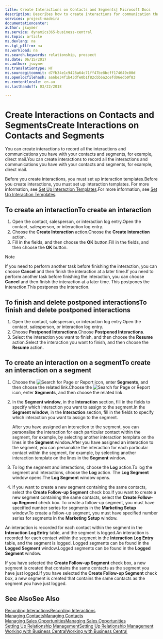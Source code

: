 ```yaml
---
title: Create Interactions on Contacts and Segments| Microsoft Docs
description: Describes how to create interactions for communication that you have with your contacts and segments in Business Central, for example, direct mail.
services: project-madeira
documentationcenter: 
author: jswymer
ms.service: dynamics365-business-central
ms.topic: article
ms.devlang: na
ms.tgt_pltfrm: na
ms.workload: na
ms.search.keywords: relationship, prospect
ms.date: 06/15/2017
ms.author: jswymer
ms.translationtype: HT
ms.sourcegitcommit: d7fb34e1c9428a64c71ff47be8bcff174649c00d
ms.openlocfilehash: aa6be34f1b43dfe0b1f82cbb6a2cefd06edb0f83
ms.contentlocale: en-au
ms.lasthandoff: 03/22/2018

---
```

# <a name="create-interactions-on-contacts-and-segments"></a><span data-ttu-id="c4ea9-103">Create Interactions on Contacts and Segments</span><span class="sxs-lookup"><span data-stu-id="c4ea9-103">Create Interactions on Contacts and Segments</span></span>
<span data-ttu-id="c4ea9-104">You can create interactions to record all the interactions and communications you have with your contacts and segments, for example, direct mail.</span><span class="sxs-lookup"><span data-stu-id="c4ea9-104">You can create interactions to record all the interactions and communications you have with your contacts and segments, for example, direct mail.</span></span>

<span data-ttu-id="c4ea9-105">Before you create interactions, you must set up interaction templates.</span><span class="sxs-lookup"><span data-stu-id="c4ea9-105">Before you create interactions, you must set up interaction templates.</span></span> <span data-ttu-id="c4ea9-106">For more information, see  [Set Up Interaction Templates](marketing-interactions.md).</span><span class="sxs-lookup"><span data-stu-id="c4ea9-106">For more information, see  [Set Up Interaction Templates](marketing-interactions.md).</span></span>

## <a name="to-create-an-interaction"></a><span data-ttu-id="c4ea9-107">To create an interaction</span><span class="sxs-lookup"><span data-stu-id="c4ea9-107">To create an interaction</span></span>
1. <span data-ttu-id="c4ea9-108">Open the contact, salesperson, or interaction log entry.</span><span class="sxs-lookup"><span data-stu-id="c4ea9-108">Open the contact, salesperson, or interaction log entry.</span></span>
2. <span data-ttu-id="c4ea9-109">Choose the **Create Interaction** action.</span><span class="sxs-lookup"><span data-stu-id="c4ea9-109">Choose the **Create Interaction** action.</span></span>
3. <span data-ttu-id="c4ea9-110">Fill in the fields, and then choose the **OK** button.</span><span class="sxs-lookup"><span data-stu-id="c4ea9-110">Fill in the fields, and then choose the **OK** button.</span></span>

> [!NOTE]  
>   <span data-ttu-id="c4ea9-111">If you need to perform another task before finishing the interaction, you can choose **Cancel** and then finish the interaction at a later time.</span><span class="sxs-lookup"><span data-stu-id="c4ea9-111">If you need to perform another task before finishing the interaction, you can choose **Cancel** and then finish the interaction at a later time.</span></span> <span data-ttu-id="c4ea9-112">This postpones the interaction.</span><span class="sxs-lookup"><span data-stu-id="c4ea9-112">This postpones the interaction.</span></span>

## <a name="to-finish-and-delete-postponed-interactions"></a><span data-ttu-id="c4ea9-113">To finish and delete postponed interactions</span><span class="sxs-lookup"><span data-stu-id="c4ea9-113">To finish and delete postponed interactions</span></span>
1. <span data-ttu-id="c4ea9-114">Open the contact, salesperson, or interaction log entry.</span><span class="sxs-lookup"><span data-stu-id="c4ea9-114">Open the contact, salesperson, or interaction log entry.</span></span>
2. <span data-ttu-id="c4ea9-115">Choose **Postponed Interactions**.</span><span class="sxs-lookup"><span data-stu-id="c4ea9-115">Choose **Postponed Interactions**.</span></span>
3. <span data-ttu-id="c4ea9-116">Select the interaction you want to finish, and then choose the **Resume** action.</span><span class="sxs-lookup"><span data-stu-id="c4ea9-116">Select the interaction you want to finish, and then choose the **Resume** action.</span></span>

## <a name="to-create-an-interaction-on-a-segment"></a><span data-ttu-id="c4ea9-117">To create an interaction on a segment</span><span class="sxs-lookup"><span data-stu-id="c4ea9-117">To create an interaction on a segment</span></span>
1. <span data-ttu-id="c4ea9-118">Choose the ![Search for Page or Report](media/ui-search/search_small.png "Search for Page or Report icon") icon, enter **Segments**, and then choose the related link.</span><span class="sxs-lookup"><span data-stu-id="c4ea9-118">Choose the ![Search for Page or Report](media/ui-search/search_small.png "Search for Page or Report icon") icon, enter **Segments**, and then choose the related link.</span></span>
2. <span data-ttu-id="c4ea9-119">In the **Segment window**, in the **Interaction** section, fill in the fields to specify which interaction you want to assign to the segment.</span><span class="sxs-lookup"><span data-stu-id="c4ea9-119">In the **Segment window**, in the **Interaction** section, fill in the fields to specify which interaction you want to assign to the segment.</span></span>

    <span data-ttu-id="c4ea9-120">After you have assigned an interaction to the segment, you can personalise the interaction for each particular contact within the segment, for example, by selecting another interaction template on the lines in the **Segment** window.</span><span class="sxs-lookup"><span data-stu-id="c4ea9-120">After you have assigned an interaction to the segment, you can personalize the interaction for each particular contact within the segment, for example, by selecting another interaction template on the lines in the **Segment** window.</span></span>  
3. <span data-ttu-id="c4ea9-121">To log the segment and interactions, choose the **Log** action.</span><span class="sxs-lookup"><span data-stu-id="c4ea9-121">To log the segment and interactions, choose the **Log** action.</span></span> <span data-ttu-id="c4ea9-122">The **Log Segment** window opens.</span><span class="sxs-lookup"><span data-stu-id="c4ea9-122">The **Log Segment** window opens.</span></span>
4. <span data-ttu-id="c4ea9-123">If you want to create a new segment containing the same contacts, select the **Create Follow-up Segment** check box.</span><span class="sxs-lookup"><span data-stu-id="c4ea9-123">If you want to create a new segment containing the same contacts, select the **Create Follow-up Segment** check box.</span></span> <span data-ttu-id="c4ea9-124">To create a follow-up segment, you must have specified number series for segments in the **Marketing Setup** window.</span><span class="sxs-lookup"><span data-stu-id="c4ea9-124">To create a follow-up segment, you must have specified number series for segments in the **Marketing Setup** window.</span></span>

<span data-ttu-id="c4ea9-125">An interaction is recorded for each contact within the segment in the **Interaction Log Entry** table, and the segment is logged.</span><span class="sxs-lookup"><span data-stu-id="c4ea9-125">An interaction is recorded for each contact within the segment in the **Interaction Log Entry** table, and the segment is logged.</span></span> <span data-ttu-id="c4ea9-126">Logged segments can be found in the **Logged Segment** window.</span><span class="sxs-lookup"><span data-stu-id="c4ea9-126">Logged segments can be found in the **Logged Segment** window.</span></span>

<span data-ttu-id="c4ea9-127">If you have selected the **Create Follow-up Segment** check box, a new segment is created that contains the same contacts as the segment you have just logged.</span><span class="sxs-lookup"><span data-stu-id="c4ea9-127">If you have selected the **Create Follow-up Segment** check box, a new segment is created that contains the same contacts as the segment you have just logged.</span></span>

## <a name="see-also"></a><span data-ttu-id="c4ea9-128">See Also</span><span class="sxs-lookup"><span data-stu-id="c4ea9-128">See Also</span></span>
[<span data-ttu-id="c4ea9-129">Recording Interactions</span><span class="sxs-lookup"><span data-stu-id="c4ea9-129">Recording Interactions</span></span>](marketing-interactions.md)  
[<span data-ttu-id="c4ea9-130">Managing Contacts</span><span class="sxs-lookup"><span data-stu-id="c4ea9-130">Managing Contacts</span></span>](marketing-contacts.md)  
[<span data-ttu-id="c4ea9-131">Managing Sales Opportunities</span><span class="sxs-lookup"><span data-stu-id="c4ea9-131">Managing Sales Opportunities</span></span>](marketing-manage-sales-opportunities.md)  
[<span data-ttu-id="c4ea9-132">Setting Up Relationship Management</span><span class="sxs-lookup"><span data-stu-id="c4ea9-132">Setting Up Relationship Management</span></span>](marketing-setup-marketing.md)  
[<span data-ttu-id="c4ea9-133">Working with Business Central</span><span class="sxs-lookup"><span data-stu-id="c4ea9-133">Working with Business Central</span></span>](ui-work-product.md)

